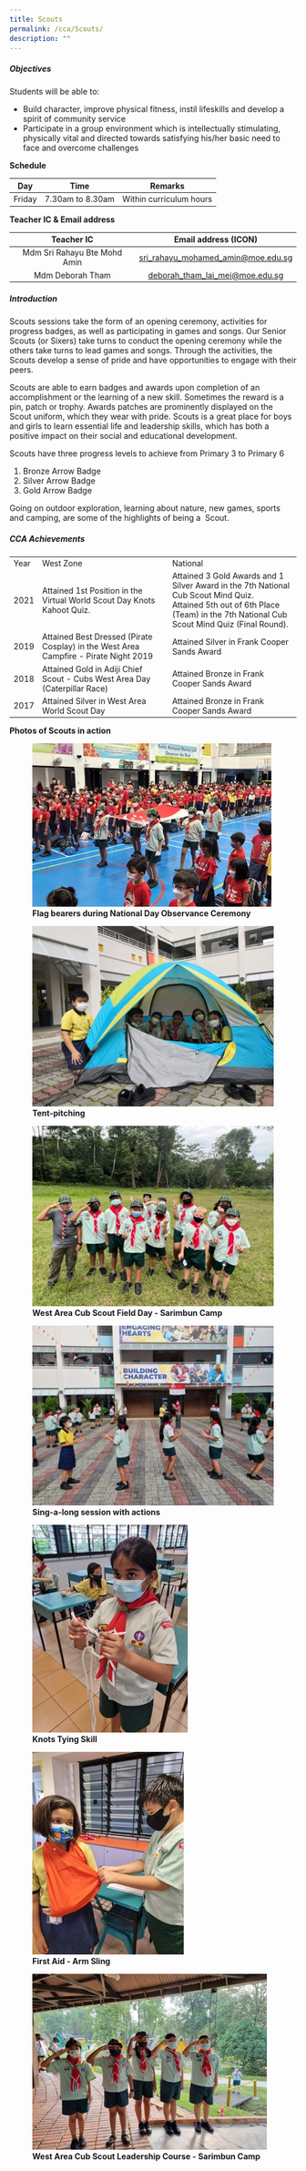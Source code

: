 ```yaml
---
title: Scouts
permalink: /cca/Scouts/
description: ""
---
```

##### **Objectives**

  

Students will be able to:

*   Build character, improve physical fitness, instil lifeskills and develop a spirit of community service&nbsp;
*   Participate in a group environment which is intellectually stimulating, physically vital and directed towards satisfying his/her basic need to face and overcome challenges

  

**Schedule**

  

| Day | Time | Remarks |
| --- | --- | --- |
| Friday | 7.30am to 8.30am | Within curriculum hours |

  

**Teacher IC &amp; Email address**

  

|          Teacher IC          |        Email address (ICON)        |
|:----------------------------:|:----------------------------------:|
| Mdm Sri Rahayu Bte Mohd Amin | sri_rahayu_mohamed_amin@moe.edu.sg |
|      Mdm Deborah Tham      |      deborah_tham_lai_mei@moe.edu.sg     |

  

##### **Introduction**

  

Scouts sessions take the form of an opening ceremony, activities for progress badges, as well as participating in games and songs. Our Senior Scouts (or Sixers) take turns to conduct the opening ceremony while the others take turns to lead games and songs. Through the activities, the Scouts develop a sense of pride and have opportunities to engage with their peers.&nbsp; &nbsp; &nbsp;

  

Scouts are able to earn badges and awards upon completion&nbsp;of an accomplishment or the learning of a&nbsp;new skill. Sometimes the reward is a pin, patch or trophy. Awards patches&nbsp;are prominently displayed on the Scout uniform, which they wear with pride. Scouts is a great place for boys and girls to learn essential life and leadership skills, which has both a positive impact on their social and educational development.

  

Scouts have three progress levels to achieve from Primary 3 to Primary 6  

  

1.  Bronze Arrow Badge
2.  Silver Arrow Badge
3.  Gold Arrow Badge

  

Going on outdoor exploration, learning about nature, new games, sports and camping, are some of the highlights of being a&nbsp; Scout.

##### **CCA Achievements**

|        |                                                                                      |                                             |
|--------|--------------------------------------------------------------------------------------|---------------------------------------------|
|  Year  |                                       West Zone                                      |                   National                  
2021 | Attained 1st Position in the Virtual World Scout Day Knots Kahoot Quiz.| Attained 3 Gold Awards and 1 Silver Award in the 7th National Cub Scout Mind Quiz. <br> Attained 5th out of 6th Place (Team) in the 7th National Cub Scout Mind Quiz (Final Round).|
|  2019  | Attained Best Dressed (Pirate Cosplay) in the West Area Campfire - Pirate Night 2019 | Attained Silver in Frank Cooper Sands Award |
|  2018  | Attained Gold in Adiji Chief Scout - Cubs West Area Day (Caterpillar Race)           | Attained Bronze in Frank Cooper Sands Award |
| 2017   | Attained Silver in West Area World Scout Day                                         | Attained Bronze in Frank Cooper Sands Award |

  
**Photos of Scouts in action**

<figure>

<img src="/images/Our%20Curriculum/Departments/CCA/Scouts/S1NEW.jpg">

<figcaption> <strong> Flag bearers during National Day Observance Ceremony </strong> </figcaption>

</figure>

<figure>

<img src="/images/Our%20Curriculum/Departments/CCA/Scouts/S2.jpg">

<figcaption> <strong> Tent-pitching </strong> </figcaption>

</figure>

<figure>

<img src="/images/Our%20Curriculum/Departments/CCA/Scouts/S3.jpg">

<figcaption> <strong> West Area Cub Scout Field Day - Sarimbun Camp </strong> </figcaption>

</figure>

<figure>

<img src="/images/Our%20Curriculum/Departments/CCA/Scouts/S4.jpg">

<figcaption> <strong> Sing-a-long session with actions </strong> </figcaption>

</figure>

<figure>

<img src="/images/Our%20Curriculum/Departments/CCA/Scouts/S5.jpg">

<figcaption> <strong> Knots Tying Skill </strong> </figcaption>

</figure>

<figure>

<img src="/images/Our%20Curriculum/Departments/CCA/Scouts/S6.jpg">

<figcaption> <strong> First Aid - Arm Sling </strong> </figcaption>

</figure>

<figure>

<img src="/images/Our%20Curriculum/Departments/CCA/Scouts/S7.jpg">

<figcaption> <strong> West Area Cub Scout Leadership Course - Sarimbun Camp </strong> </figcaption>

</figure>